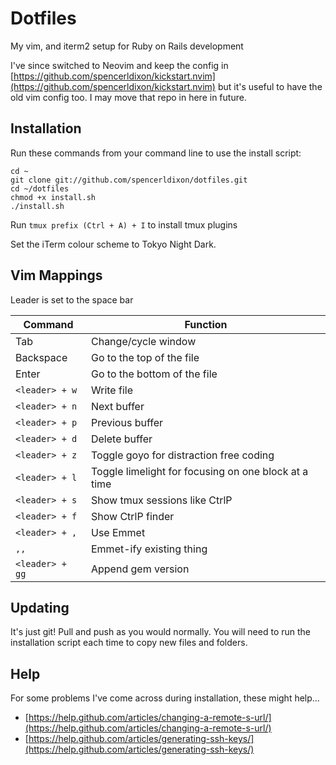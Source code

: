 # Dotfiles

My vim, and iterm2 setup for Ruby on Rails development

I've since switched to Neovim and keep the config in [https://github.com/spencerldixon/kickstart.nvim](https://github.com/spencerldixon/kickstart.nvim) but it's useful to have the old vim config too. I may move that repo in here in future.

## Installation

Run these commands from your command line to use the install script:

```
cd ~
git clone git://github.com/spencerldixon/dotfiles.git
cd ~/dotfiles
chmod +x install.sh
./install.sh
```

Run `tmux prefix (Ctrl + A) + I` to install tmux plugins

Set the iTerm colour scheme to Tokyo Night Dark.

## Vim Mappings

Leader is set to the space bar

| Command | Function |
|---|---|
| Tab | Change/cycle window |
| Backspace | Go to the top of the file |
| Enter | Go to the bottom of the file |
| `<leader> + w` | Write file |
| `<leader> + n` | Next buffer |
| `<leader> + p` | Previous buffer |
| `<leader> + d` | Delete buffer |
| `<leader> + z` | Toggle goyo for distraction free coding |
| `<leader> + l` | Toggle limelight for focusing on one block at a time |
| `<leader> + s` | Show tmux sessions like CtrlP |
| `<leader> + f` | Show CtrlP finder |
| `<leader> + ,` | Use Emmet |
| `,,` | Emmet-ify existing thing |
| `<leader> + gg` | Append gem version |

## Updating

It's just git! Pull and push as you would normally. You will need to run the installation script each time to copy new files and folders.

## Help

For some problems I've come across during installation, these might help...

- [https://help.github.com/articles/changing-a-remote-s-url/](https://help.github.com/articles/changing-a-remote-s-url/)
- [https://help.github.com/articles/generating-ssh-keys/](https://help.github.com/articles/generating-ssh-keys/)
